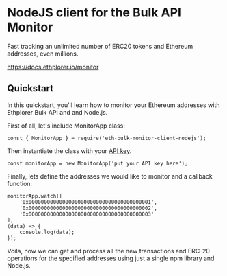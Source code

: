 # NodeJS client for the Bulk API Monitor
Fast tracking an unlimited number of ERC20 tokens and Ethereum addresses, even millions.

https://docs.ethplorer.io/monitor

## Quickstart

In this quickstart, you'll learn how to monitor your Ethereum addresses with Ethplorer Bulk API and and Node.js.

First of all, let's include MonitorApp class:
```
const { MonitorApp } = require('eth-bulk-monitor-client-nodejs');
```

Then instantiate the class with your [API key](https://ethplorer.io/wallet/#register).
```
const monitorApp = new MonitorApp('put your API key here');
```

Finally, lets define the addresses we would like to monitor and a callback function:
```
monitorApp.watch([
    '0x0000000000000000000000000000000000000001',
    '0x0000000000000000000000000000000000000002',
    '0x0000000000000000000000000000000000000003'
],
(data) => {
    console.log(data);
});
```

Voila, now we can get and process all the new transactions and ERC-20 operations for the specified addresses using just a single npm library and Node.js.
